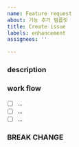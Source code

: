 ```yaml
---
name: Feature request
about: 기능 추가 템플릿
title: Create issue
labels: enhancement
assignees: ''

---
```


### description

### work flow
- [ ] ...
- [ ] ...
- [ ] ...

### BREAK CHANGE
